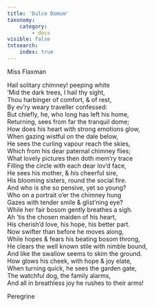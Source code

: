 ```yaml
---
title: 'Dulce Domum'
taxonomy:
    category:
        - docs
visible: false
tntsearch:
    index: true
---
```


<div class="author">Miss Flaxman</div>

Hail solitary chimney! peeping white  
’Mid the dark trees, I hail thy sight,  
Thou harbinger of comfort, & of rest,  
By ev’ry weary traveller confessed:  
But chiefly, he, who long has left his home,  
Returning, sees from far the tranquil dome;  
How does his heart with strong emotions glow,  
When gazing wistful on the dale below,  
He sees the curling vapour reach the skies,  
Which from his dear paternal chimney flies;  
What lovely pictures then doth mem’ry trace  
Filling the circle with each dear lov’d face,  
He sees his mother, & his cheerful sire,  
His blooming sisters, round the social fire.  
And who is she so pensive, yet so young?  
Who on a portrait o’er the chimney hung  
Gazes with tender smile & glist’ning eye?  
While her fair bosom gently breathes a sigh.  
Ah ’tis the chosen maiden of his heart,  
His cherish’d love, his hope, his better part.  
Now swifter than before he moves along,  
While hopes & fears his beating bosom throng,  
He clears the well known stile with nimble bound,  
And like the swallow seems to skim the ground.  
How glows his cheek, with hope & joy elate,  
When turning quick, he sees the garden gate,  
The watchful dog, the family alarms,  
And all in breathless joy he rushes to their arms!  

Peregrine